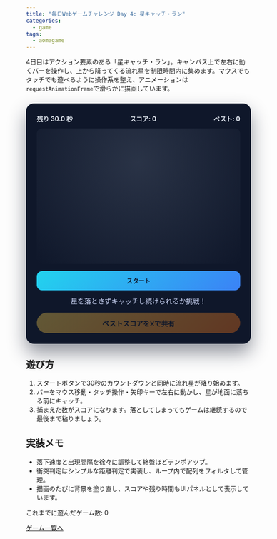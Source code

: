 ```yaml
---
title: "毎日Webゲームチャレンジ Day 4: 星キャッチ・ラン"
categories:
  - game
tags:
  - aomagame
---
```


4日目はアクション要素のある「星キャッチ・ラン」。キャンバス上で左右に動くバーを操作し、上から降ってくる流れ星を制限時間内に集めます。マウスでもタッチでも遊べるように操作系を整え、アニメーションは`requestAnimationFrame`で滑らかに描画しています。

<style>
#catch-stars-game {
  max-width: 520px;
  margin: 24px auto;
  padding: 24px;
  border-radius: 18px;
  background: #0f172a;
  color: #e2e8f0;
  box-shadow: 0 20px 40px rgba(15, 23, 42, 0.45);
}
#catch-stars-game canvas {
  border-radius: 12px;
  width: 100%;
  display: block;
  margin: 0 auto 16px;
  background: radial-gradient(circle at 50% 25%, rgba(148, 163, 184, 0.2), rgba(15, 23, 42, 0.9));
}
#catch-stars-game .hud {
  display: flex;
  justify-content: space-between;
  align-items: center;
  gap: 12px;
  flex-wrap: wrap;
  margin-bottom: 12px;
  font-weight: bold;
}
#catch-stars-game .best {
  font-weight: 700;
}
#catch-stars-game button {
  width: 100%;
  padding: 12px 18px;
  border-radius: 12px;
  border: none;
  background: linear-gradient(135deg, #22d3ee, #3b82f6);
  color: #0f172a;
  font-weight: 700;
  cursor: pointer;
  transition: transform 0.15s ease, box-shadow 0.15s ease;
}
#catch-stars-game button:hover {
  transform: translateY(-2px);
  box-shadow: 0 10px 22px rgba(34, 211, 238, 0.35);
}
#catch-stars-game button:disabled {
  opacity: 0.4;
  cursor: not-allowed;
  box-shadow: none;
}
#catch-stars-game .log {
  text-align: center;
  margin-top: 12px;
  font-size: 0.95rem;
  color: #cbd5f5;
}
#catch-stars-game .actions {
  margin-top: 16px;
  display: flex;
  justify-content: center;
}
#catch-stars-game .share-button {
  border: none;
  border-radius: 9999px;
  padding: 12px 26px;
  font-size: 0.95rem;
  font-weight: 700;
  color: #0f172a;
  background: linear-gradient(135deg, #fcd34d, #f97316);
  cursor: pointer;
  box-shadow: 0 16px 34px rgba(251, 191, 36, 0.35);
  transition: transform 0.15s ease, box-shadow 0.15s ease, opacity 0.15s ease;
}
#catch-stars-game .share-button:hover:not(:disabled) {
  transform: translateY(-1px);
  box-shadow: 0 20px 40px rgba(251, 191, 36, 0.45);
}
#catch-stars-game .share-button:disabled {
  opacity: 0.35;
  cursor: not-allowed;
  box-shadow: none;
}
</style>

<div id="catch-stars-game">
  <div class="hud">
    <span class="timer">残り 30.0 秒</span>
    <span class="score">スコア: 0</span>
    <span class="best">ベスト: 0</span>
  </div>
  <canvas width="360" height="240"></canvas>
  <button type="button" class="start">スタート</button>
  <p class="log">星を落とさずキャッチし続けられるか挑戦！</p>
  <div class="actions">
    <button type="button" class="share-button" disabled>ベストスコアをXで共有</button>
  </div>
</div>

<script>
(() => {
  const root = document.getElementById('catch-stars-game');
  if (!root) {
    return;
  }

  const canvas = root.querySelector('canvas');
  const ctx = canvas.getContext('2d');
  const startBtn = root.querySelector('.start');
  const timerEl = root.querySelector('.timer');
  const scoreEl = root.querySelector('.score');
  const bestEl = root.querySelector('.best');
  const logEl = root.querySelector('.log');
  const shareButton = root.querySelector('.share-button');
  const getPlayCountEl = () => document.querySelector('[data-aomagame-play-count]');

  const storageKey = 'aomagame:best:catch-stars';
  const playedKey = 'aomagame:played:catch-stars';
  let bestScore = 0;
  let storageAvailable = false;

  const updatePlayCount = () => {
    const counterEl = getPlayCountEl();
    if (!counterEl) {
      return;
    }
    try {
      let total = 0;
      for (let i = 0; i < localStorage.length; i += 1) {
        const key = localStorage.key(i);
        if (typeof key !== 'string' || !key.startsWith('aomagame:played:')) {
          continue;
        }
        const value = Number.parseInt(localStorage.getItem(key) ?? '0', 10);
        if (!Number.isNaN(value) && value > 0) {
          total += 1;
        }
      }
      counterEl.textContent = total;
    } catch (error) {
      counterEl.textContent = '0';
    }
  };

  const markPlayed = () => {
    if (!storageAvailable) {
      return;
    }
    try {
      const current = Number.parseInt(localStorage.getItem(playedKey) ?? '0', 10);
      const next = Number.isNaN(current) ? 1 : current + 1;
      localStorage.setItem(playedKey, String(next));
    } catch (error) {
      return;
    }
    updatePlayCount();
  };


  const state = {
    running: false,
    timeLeft: 30,
    lastTime: null,
    lastSpawn: 0,
    spawnInterval: 900,
    score: 0,
    playerX: canvas.width / 2,
    playerWidth: 80,
    items: [],
  };

  const updateTimerText = () => {
    timerEl.textContent = `残り ${state.timeLeft.toFixed(1)} 秒`;
  };

  const updateScoreText = () => {
    scoreEl.textContent = `スコア: ${state.score}`;
  };

  const updateBestDisplay = () => {
    if (bestEl) {
      bestEl.textContent = `ベスト: ${bestScore}`;
    }
    if (shareButton) {
      shareButton.disabled = bestScore <= 0;
    }
  };

  const detectStorage = () => {
    try {
      const testKey = `${storageKey}-test`;
      localStorage.setItem(testKey, '1');
      localStorage.removeItem(testKey);
      storageAvailable = true;
    } catch (error) {
      storageAvailable = false;
    }
  };

  const loadBest = () => {
    if (!storageAvailable) {
      updateBestDisplay();
      return;
    }
    const stored = localStorage.getItem(storageKey);
    if (!stored) {
      updateBestDisplay();
      return;
    }
    const value = Number.parseInt(stored, 10);
    if (!Number.isNaN(value) && value > 0) {
      bestScore = value;
    }
    updateBestDisplay();
  };

  const saveBest = () => {
    if (!storageAvailable || bestScore <= 0) {
      return;
    }
    localStorage.setItem(storageKey, String(bestScore));
  };

  const openShareWindow = () => {
    if (bestScore <= 0) {
      return;
    }
    const text = `星キャッチ・ランでベストスコア ${bestScore} 個を記録！ #aomagame`;
    const shareUrl = new URL('https://twitter.com/intent/tweet');
    shareUrl.searchParams.set('text', text);
    shareUrl.searchParams.set('url', window.location.href);
    window.open(shareUrl.toString(), '_blank', 'noopener');
  };

  const spawnStar = () => {
    state.items.push({
      x: 20 + Math.random() * (canvas.width - 40),
      y: -20,
      speed: 70 + Math.random() * 60,
      size: 14 + Math.random() * 8,
    });
  };

  const clampPlayer = () => {
    const half = state.playerWidth / 2;
    state.playerX = Math.max(half, Math.min(canvas.width - half, state.playerX));
  };

  const draw = () => {
    ctx.clearRect(0, 0, canvas.width, canvas.height);
    ctx.fillStyle = '#0f172a';
    ctx.fillRect(0, 0, canvas.width, canvas.height);

    // Draw player bar
    ctx.fillStyle = '#f8fafc';
    const playerY = canvas.height - 18;
    const half = state.playerWidth / 2;
    ctx.fillRect(state.playerX - half, playerY, state.playerWidth, 8);

    // Draw stars
    state.items.forEach((star) => {
      ctx.beginPath();
      ctx.fillStyle = '#facc15';
      ctx.arc(star.x, star.y, star.size / 2, 0, Math.PI * 2);
      ctx.fill();
      ctx.closePath();
    });
  };

  const stopGame = (message) => {
    state.running = false;
    startBtn.disabled = false;
    startBtn.textContent = 'もう一度';
    state.items = [];
    state.lastTime = null;
    const previousBest = bestScore;
    if (state.score > bestScore) {
      bestScore = state.score;
      saveBest();
    }
    updateBestDisplay();
    if (state.score > previousBest) {
      logEl.textContent = `${message} ベスト更新！`;
    } else {
      logEl.textContent = message;
    }
  };

  const update = (deltaMs) => {
    const delta = deltaMs / 1000;
    state.timeLeft = Math.max(0, state.timeLeft - delta);

    state.items.forEach((star) => {
      star.y += star.speed * delta;
    });

    const playerY = canvas.height - 18;
    const catchZone = playerY;
    const half = state.playerWidth / 2;

    state.items = state.items.filter((star) => {
      if (star.y >= catchZone && star.y <= catchZone + 16) {
        const distance = Math.abs(star.x - state.playerX);
        if (distance <= half + star.size / 2) {
          state.score += 1;
          updateScoreText();
          return false;
        }
      }
      return star.y < canvas.height + 40;
    });

    if (state.timeLeft <= 0) {
      stopGame(`30秒終了！キャッチした星は${state.score}個でした。`);
    }
  };

  const loop = (timestamp) => {
    if (!state.running) {
      return;
    }
    if (state.lastTime === null) {
      state.lastTime = timestamp;
      requestAnimationFrame(loop);
      return;
    }

    const delta = timestamp - state.lastTime;
    state.lastTime = timestamp;

    if (timestamp - state.lastSpawn > state.spawnInterval) {
      spawnStar();
      state.lastSpawn = timestamp;
      state.spawnInterval = Math.max(420, state.spawnInterval * 0.985);
    }

    update(delta);
    draw();
    updateTimerText();

    requestAnimationFrame(loop);
  };

  const startGame = () => {
    markPlayed();
    state.running = true;
    state.timeLeft = 30;
    state.score = 0;
    state.items = [];
    state.spawnInterval = 900;
    state.lastTime = null;
    state.lastSpawn = performance.now();
    updateScoreText();
    updateTimerText();
    logEl.textContent = '星をキャッチしてスコアを伸ばそう！';
    startBtn.disabled = true;
    startBtn.textContent = 'プレイ中';
    requestAnimationFrame(loop);
  };

  canvas.addEventListener('mousemove', (event) => {
    const rect = canvas.getBoundingClientRect();
    state.playerX = ((event.clientX - rect.left) / rect.width) * canvas.width;
    clampPlayer();
  });

  canvas.addEventListener('touchmove', (event) => {
    const touch = event.touches[0];
    if (!touch) {
      return;
    }
    const rect = canvas.getBoundingClientRect();
    state.playerX = ((touch.clientX - rect.left) / rect.width) * canvas.width;
    clampPlayer();
    event.preventDefault();
  }, { passive: false });

  window.addEventListener('keydown', (event) => {
    if (!state.running) {
      return;
    }
    if (event.key === 'ArrowLeft') {
      state.playerX -= 18;
      clampPlayer();
    } else if (event.key === 'ArrowRight') {
      state.playerX += 18;
      clampPlayer();
    }
  });

  startBtn.addEventListener('click', () => {
    if (!state.running) {
      startGame();
    }
  });

  if (shareButton) {
    shareButton.addEventListener('click', (event) => {
      event.preventDefault();
      if (bestScore <= 0) {
        return;
      }
      openShareWindow();
    });
  }

  detectStorage();
  loadBest();
  if (document.readyState === 'loading') {
    document.addEventListener('DOMContentLoaded', updatePlayCount, { once: true });
  } else {
    updatePlayCount();
  }

  draw();
  updateTimerText();
  updateScoreText();
})();
</script>

## 遊び方
1. スタートボタンで30秒のカウントダウンと同時に流れ星が降り始めます。
2. バーをマウス移動・タッチ操作・矢印キーで左右に動かし、星が地面に落ちる前にキャッチ。
3. 捕まえた数がスコアになります。落としてしまってもゲームは継続するので最後まで粘りましょう。

## 実装メモ
- 落下速度と出現間隔を徐々に調整して終盤ほどテンポアップ。
- 衝突判定はシンプルな距離判定で実装し、ループ内で配列をフィルタして管理。
- 描画のたびに背景を塗り直し、スコアや残り時間もUIパネルとして表示しています。


<p class="game-progress">これまでに遊んだゲーム数: <span data-aomagame-play-count>0</span></p>
<p class="game-link"><a href="http://localhost:4000/tags/#aomagame">ゲーム一覧へ</a></p>
